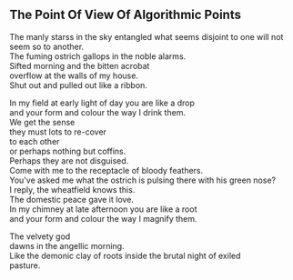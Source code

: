 The Point Of View Of Algorithmic Points
---------------------------------------
The manly starss in the sky entangled what seems disjoint to one will not seem so to another.  
The fuming ostrich gallops in the noble alarms.  
Sifted morning and the bitten acrobat  
overflow at the walls of my house.  
Shut out and pulled out like a ribbon.  
  
In my field at early light of day you are like a drop  
and your form and colour the way I drink them.  
We get the sense  
they must lots to re-cover  
to each other  
or perhaps nothing but coffins.  
Perhaps they are not disguised.  
Come with me to the receptacle of bloody feathers.  
You've asked me what the ostrich is pulsing there with his green nose?  
I reply, the wheatfield knows this.  
The domestic peace gave it love.  
In my chimney at late afternoon you are like a root  
and your form and colour the way I magnify them.  
  
The velvety god  
dawns in the angellic morning.  
Like the demonic clay of roots inside the brutal night of exiled  
pasture.  
